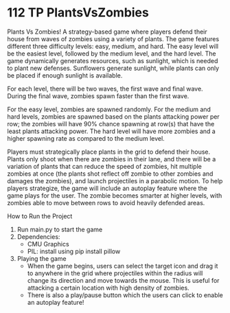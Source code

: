 # 112 TP PlantsVsZombies
 Plants Vs Zombies!
 A strategy-based game where players defend their house from waves of zombies using a variety of plants. The game features different three difficulty levels: easy, medium, and hard. The easy level will be the easiest level, followed by the medium level, and the hard level. The game dynamically generates resources, such as sunlight, which is needed to plant new defenses. Sunflowers generate sunlight, while plants can only be placed if enough sunlight is available. 

 For each level, there will be two waves, the first wave and final wave. During the final wave, zombies spawn faster than the first wave.

 For the easy level, zombies are spawned randomly. For the medium and hard levels, zombies are spawned based on the plants attacking power per row; the zombies will have 90% chance spawning at row(s) that have the least plants attacking power. The hard level will have more zombies and a higher spawning rate as compared to the medium level. 

 Players must strategically place plants in the grid to defend their house. Plants only shoot when there are zombies in their lane, and there will be a variation of plants that can reduce the speed of zombies, hit multiple zombies at once (the plants shot reflect off zombie to other zombies and damages the zombies), and launch projectiles in a parabolic motion. 
 To help players strategize, the game will include an autoplay feature where the game plays for the user. The zombie becomes smarter at higher levels, with zombies able to move between rows to avoid heavily defended areas. 

 How to Run the Project
 1. Run main.py to start the game
 2. Dependencies:
    - CMU Graphics
    - PIL: install using pip install pillow
 3. Playing the game
    - When the game begins, users can select the target icon and drag it to anywhere in the grid where projectiles within the radius will change its direction and move towards the mouse. This is useful for attacking a certain location with high density of zombies.
    - There is also a play/pause button which the users can click to enable an autoplay feature!

 
